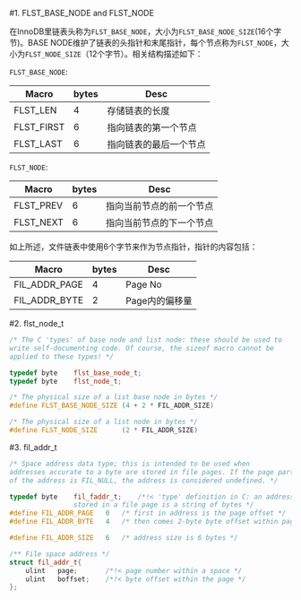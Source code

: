 #1. FLST_BASE_NODE and FLST_NODE

在InnoDB里链表头称为`FLST_BASE_NODE`，大小为`FLST_BASE_NODE_SIZE`(16个字节)。BASE NODE维护了链表的头指针和末尾指针，每个节点称为`FLST_NODE`，大小为`FLST_NODE_SIZE`（12个字节）。相关结构描述如下：

`FLST_BASE_NODE`:

| Macro | bytes | Desc |
| --- | --- | --- |
| FLST\_LEN | 4 | 存储链表的长度 |
| FLST\_FIRST | 6 | 指向链表的第一个节点 |
| FLST\_LAST | 6 | 指向链表的最后一个节点 |

`FLST_NODE`:

| Macro | bytes | Desc |
| --- | --- | --- |
| FLST\_PREV | 6 | 指向当前节点的前一个节点 |
| FLST\_NEXT | 6 | 指向当前节点的下一个节点 |

如上所述，文件链表中使用6个字节来作为节点指针，指针的内容包括：

| Macro | bytes | Desc |
| --- | --- | --- |
| FIL\_ADDR\_PAGE | 4 | Page No |
| FIL\_ADDR\_BYTE | 2 | Page内的偏移量 |

#2. flst_node_t

```cpp
/* The C 'types' of base node and list node: these should be used to
write self-documenting code. Of course, the sizeof macro cannot be
applied to these types! */

typedef byte    flst_base_node_t;
typedef byte    flst_node_t;

/* The physical size of a list base node in bytes */
#define FLST_BASE_NODE_SIZE (4 + 2 * FIL_ADDR_SIZE)

/* The physical size of a list node in bytes */
#define FLST_NODE_SIZE      (2 * FIL_ADDR_SIZE)

```

#3. fil_addr_t

```cpp
/* Space address data type; this is intended to be used when
addresses accurate to a byte are stored in file pages. If the page part
of the address is FIL_NULL, the address is considered undefined. */

typedef byte    fil_faddr_t;    /*!< 'type' definition in C: an address
                stored in a file page is a string of bytes */
#define FIL_ADDR_PAGE   0   /* first in address is the page offset */
#define FIL_ADDR_BYTE   4   /* then comes 2-byte byte offset within page*/

#define FIL_ADDR_SIZE   6   /* address size is 6 bytes */

/** File space address */
struct fil_addr_t{
    ulint   page;       /*!< page number within a space */
    ulint   boffset;    /*!< byte offset within the page */
};

```